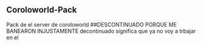 ## Coroloworld-Pack
Pack de el server de coroloworld
##DESCONTINUADO PORQUE ME BANEARON INJUSTAMENTE
decontinuado significa que ya no voy a trbajar en el

